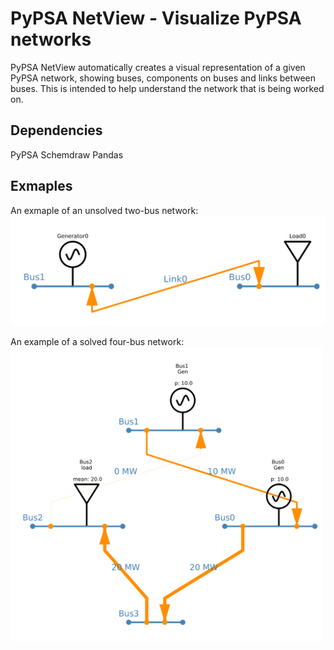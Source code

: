# PyPSA NetView - Visualize PyPSA networks
PyPSA NetView automatically creates a visual representation of a given PyPSA network, showing buses, components on buses and links between buses. This is intended to help understand the network that is being worked on. 

Dependencies
------------
PyPSA
Schemdraw
Pandas

## Exmaples
An exmaple of an unsolved two-bus network:
<img src="extra/two_bus_example.png" alt="Two bus network example" width="600">

An example of a solved four-bus network:
<img src="extra/four_bus_example.png" alt="Image Description" width="500">
